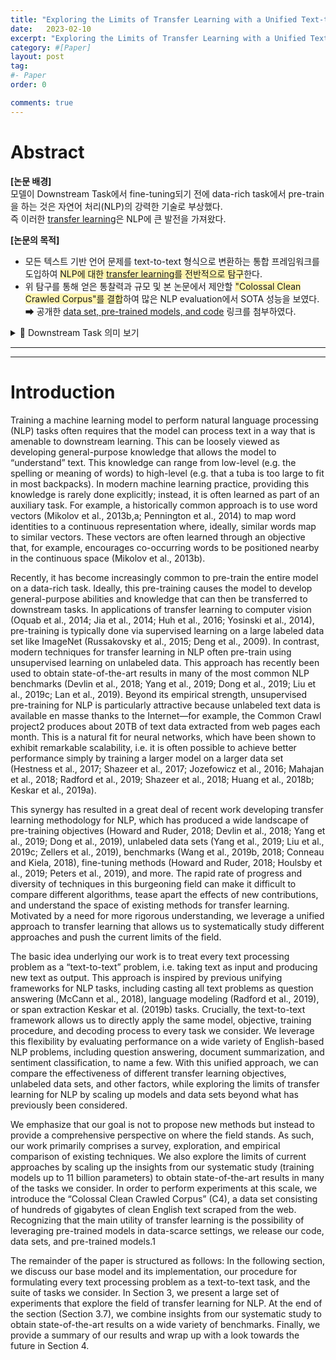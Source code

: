 ```yaml
---
title: "Exploring the Limits of Transfer Learning with a Unified Text-to-Text Transformer 정리"
date:   2023-02-10
excerpt: "Exploring the Limits of Transfer Learning with a Unified Text-to-Text Transformer paper review"
category: #[Paper]
layout: post
tag:
#- Paper
order: 0

comments: true
---
```



# Abstract
**[논문 배경]**    
모델이 Downstream Task에서 fine-tuning되기 전에 data-rich task에서 pre-train을 하는 것은  자연어 처리(NLP)의 강력한 기술로 부상했다.     
즉 이러한 [transfer learning](https://yerimoh.github.io/DL12/)은 NLP에 큰 발전을 가져왔다.    

**[논문의 목적]**    
* 모든 텍스트 기반 언어 문제를 text-to-text 형식으로 변환하는 통합 프레임워크를 도입하여 <span style="background-color:#fff5b1">NLP에 대한 [transfer learning](https://yerimoh.github.io/DL12/)를 전반적으로 탐구</span>한다.     
* 위 탐구를 통해 얻은 통찰력과 규모 및 본 논문에서 제안할 <span style="background-color:#fff5b1">"Colossal Clean Crawled Corpus"를 결합</span>하여 많은 NLP evaluation에서 SOTA 성능을 보였다.        
➡ 공개한 [data set, pre-trained models, and code](https://github.com/google-research/text-to-text-transfer-transformer) 링크를 첨부하였다.        


<details>
<summary>📜 Downstream Task 의미 보기</summary>
<div markdown="1">
  

구체적으로 풀고 싶은 문제들을 말한다.

NLP에서는 언어모델을 pre-train방식을 이용해 학습을 진행하고,    
그 후에 원하고자 하는 task를 fine-tuning하는 방식을 통해 모델을 업데이트 하는 방식을 사용하는데 이때, task를 Downstream Task라 한다.

예를들어, BERT의 언어모델을 질의응답 Task라인 squad를 학습한다고 할때, 이때 질의응답 Task를 다운스트림 Task로 볼 수 있을것이다.  
  
  
</div>
</details>  

----
----



# Introduction

Training a machine learning model to perform natural language processing (NLP) tasks
often requires that the model can process text in a way that is amenable to downstream
learning. This can be loosely viewed as developing general-purpose knowledge that allows
the model to “understand” text. This knowledge can range from low-level (e.g. the spelling
or meaning of words) to high-level (e.g. that a tuba is too large to fit in most backpacks).
In modern machine learning practice, providing this knowledge is rarely done explicitly;
instead, it is often learned as part of an auxiliary task. For example, a historically common
approach is to use word vectors (Mikolov et al., 2013b,a; Pennington et al., 2014) to map
word identities to a continuous representation where, ideally, similar words map to similar
vectors. These vectors are often learned through an objective that, for example, encourages
co-occurring words to be positioned nearby in the continuous space (Mikolov et al., 2013b).


Recently, it has become increasingly common to pre-train the entire model on a data-rich
task. Ideally, this pre-training causes the model to develop general-purpose abilities and
knowledge that can then be transferred to downstream tasks. In applications of transfer
learning to computer vision (Oquab et al., 2014; Jia et al., 2014; Huh et al., 2016; Yosinski
et al., 2014), pre-training is typically done via supervised learning on a large labeled data set
like ImageNet (Russakovsky et al., 2015; Deng et al., 2009). In contrast, modern techniques
for transfer learning in NLP often pre-train using unsupervised learning on unlabeled data.
This approach has recently been used to obtain state-of-the-art results in many of the most
common NLP benchmarks (Devlin et al., 2018; Yang et al., 2019; Dong et al., 2019; Liu
et al., 2019c; Lan et al., 2019). Beyond its empirical strength, unsupervised pre-training
for NLP is particularly attractive because unlabeled text data is available en masse thanks
to the Internet—for example, the Common Crawl project2 produces about 20TB of text
data extracted from web pages each month. This is a natural fit for neural networks, which
have been shown to exhibit remarkable scalability, i.e. it is often possible to achieve better
performance simply by training a larger model on a larger data set (Hestness et al., 2017;
Shazeer et al., 2017; Jozefowicz et al., 2016; Mahajan et al., 2018; Radford et al., 2019;
Shazeer et al., 2018; Huang et al., 2018b; Keskar et al., 2019a).



This synergy has resulted in a great deal of recent work developing transfer learning
methodology for NLP, which has produced a wide landscape of pre-training objectives
(Howard and Ruder, 2018; Devlin et al., 2018; Yang et al., 2019; Dong et al., 2019), unlabeled
data sets (Yang et al., 2019; Liu et al., 2019c; Zellers et al., 2019), benchmarks (Wang et al.,
2019b, 2018; Conneau and Kiela, 2018), fine-tuning methods (Howard and Ruder, 2018;
Houlsby et al., 2019; Peters et al., 2019), and more. The rapid rate of progress and diversity
of techniques in this burgeoning field can make it difficult to compare different algorithms,
tease apart the effects of new contributions, and understand the space of existing methods for
transfer learning. Motivated by a need for more rigorous understanding, we leverage a unified
approach to transfer learning that allows us to systematically study different approaches
and push the current limits of the field.



The basic idea underlying our work is to treat every text processing problem as a
“text-to-text” problem, i.e. taking text as input and producing new text as output. This
approach is inspired by previous unifying frameworks for NLP tasks, including casting all text
problems as question answering (McCann et al., 2018), language modeling (Radford et al.,
2019), or span extraction Keskar et al. (2019b) tasks. Crucially, the text-to-text framework
allows us to directly apply the same model, objective, training procedure, and decoding
process to every task we consider. We leverage this flexibility by evaluating performance
on a wide variety of English-based NLP problems, including question answering, document
summarization, and sentiment classification, to name a few. With this unified approach,
we can compare the effectiveness of different transfer learning objectives, unlabeled data
sets, and other factors, while exploring the limits of transfer learning for NLP by scaling up
models and data sets beyond what has previously been considered.



We emphasize that our goal is not to propose new methods but instead to provide a
comprehensive perspective on where the field stands. As such, our work primarily comprises
a survey, exploration, and empirical comparison of existing techniques. We also explore the
limits of current approaches by scaling up the insights from our systematic study (training
models up to 11 billion parameters) to obtain state-of-the-art results in many of the tasks
we consider. In order to perform experiments at this scale, we introduce the “Colossal Clean
Crawled Corpus” (C4), a data set consisting of hundreds of gigabytes of clean English text
scraped from the web. Recognizing that the main utility of transfer learning is the possibility
of leveraging pre-trained models in data-scarce settings, we release our code, data sets, and
pre-trained models.1




The remainder of the paper is structured as follows: In the following section, we discuss
our base model and its implementation, our procedure for formulating every text processing
problem as a text-to-text task, and the suite of tasks we consider. In Section 3, we present a
large set of experiments that explore the field of transfer learning for NLP. At the end of the
section (Section 3.7), we combine insights from our systematic study to obtain state-of-the-art
results on a wide variety of benchmarks. Finally, we provide a summary of our results and
wrap up with a look towards the future in Section 4.
















